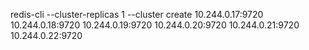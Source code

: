redis-cli --cluster-replicas 1 --cluster create 10.244.0.17:9720 10.244.0.18:9720 10.244.0.19:9720 10.244.0.20:9720 10.244.0.21:9720 10.244.0.22:9720
